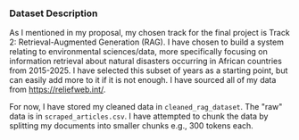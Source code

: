 ### Dataset Description

As I mentioned in my proposal, my chosen track for the final project is Track 2: Retrieval-Augmented Generation (RAG). I have chosen to build a system relating to environmental sciences/data, more specifically focusing on information retrieval about natural disasters occurring in African countries from 2015-2025. I have selected this subset of years as a starting point, but can easily add more to it if it is not enough. I have sourced all of my data from https://reliefweb.int/.

For now, I have stored my cleaned data in `cleaned_rag_dataset`. The "raw" data is in `scraped_articles.csv`. I have attempted to chunk the data by splitting my documents into smaller chunks e.g., 300 tokens each.